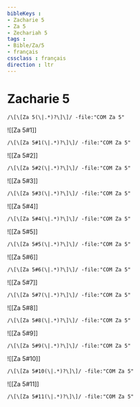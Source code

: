 ```yaml
---
bibleKeys : 
- Zacharie 5
- Za 5
- Zechariah 5
tags : 
- Bible/Za/5
- français
cssclass : français
direction : ltr
---
```


# Zacharie 5

```query
/\[\[Za 5(\|.*)?\]\]/ -file:"COM Za 5"
```



![[Za 5#1]]

```query
/\[\[Za 5#1(\|.*)?\]\]/ -file:"COM Za 5"
```

![[Za 5#2]]

```query
/\[\[Za 5#2(\|.*)?\]\]/ -file:"COM Za 5"
```

![[Za 5#3]]

```query
/\[\[Za 5#3(\|.*)?\]\]/ -file:"COM Za 5"
```

![[Za 5#4]]

```query
/\[\[Za 5#4(\|.*)?\]\]/ -file:"COM Za 5"
```

![[Za 5#5]]

```query
/\[\[Za 5#5(\|.*)?\]\]/ -file:"COM Za 5"
```

![[Za 5#6]]

```query
/\[\[Za 5#6(\|.*)?\]\]/ -file:"COM Za 5"
```

![[Za 5#7]]

```query
/\[\[Za 5#7(\|.*)?\]\]/ -file:"COM Za 5"
```

![[Za 5#8]]

```query
/\[\[Za 5#8(\|.*)?\]\]/ -file:"COM Za 5"
```

![[Za 5#9]]

```query
/\[\[Za 5#9(\|.*)?\]\]/ -file:"COM Za 5"
```

![[Za 5#10]]

```query
/\[\[Za 5#10(\|.*)?\]\]/ -file:"COM Za 5"
```

![[Za 5#11]]

```query
/\[\[Za 5#11(\|.*)?\]\]/ -file:"COM Za 5"
```

